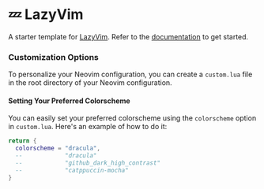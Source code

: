 # 💤 LazyVim

A starter template for [LazyVim](https://github.com/LazyVim/LazyVim).
Refer to the [documentation](https://lazyvim.github.io/installation) to get started.

### Customization Options

To personalize your Neovim configuration, you can create a `custom.lua` file in the root directory of your Neovim configuration.

#### Setting Your Preferred Colorscheme

You can easily set your preferred colorscheme using the `colorscheme` option in `custom.lua`. Here's an example of how to do it:

```lua
return {
  colorscheme = "dracula",
  --            "dracula"
  --            "github_dark_high_contrast"
  --            "catppuccin-mocha"
}
```
